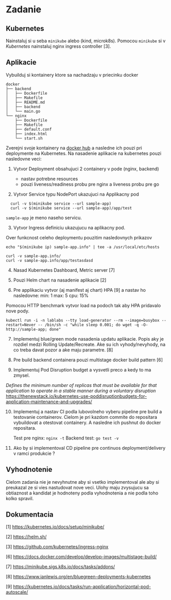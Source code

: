 # Zadanie

## Kubernetes

Nainstaluj si u seba `minikube` alebo (kind, microk8s). Pomocou `minikube` si v _Kubernetes_ nainstaluj nginx ingress controller [3].

## Aplikacie

Vybuilduj si kontainery ktore sa nachadzaju v priecinku docker

```
docker
├── backend
│   ├── Dockerfile
│   ├── Makefile
│   ├── README.md
│   ├── backend
│   └── main.go
└── nginx
    ├── Dockerfile
    ├── Makefile
    ├── default.conf
    ├── index.html
    └── start.sh
```

Zverejni svoje kontainery na [docker hub](https://hub.docker.com/) a nasledne ich pouzi pri
deploymente na Kubernetes. Na nasadenie aplikacie na kubernetes pouzi nasledovne veci:

1) Vytvor Deployment obsahujuci 2 containery v pode (nginx, backend)
    - nastav potrebne resources
    - pouzi liveness/readiness probu pre nginx a liveness probu pre go

2) Vytvor Service typu NodePort ukazujuci na Applikacny pod

  ```
    curl -v $(minikube service --url sample-app)
    curl -v $(minikube service --url sample-app)/app/test
  ```

  `sample-app` je meno naseho servicu.


3) Vytvor Ingress definiciu ukazujucu na aplikacny pod.

Over funkcnost celeho deploymentu pouzitim nasledovnych prikazov

```
echo "$(minikube ip) sample-app.info" | tee -a /usr/local/etc/hosts

curl -v sample-app.info/
curl -v sample-app.info/app/testasdasd
```

4) Nasad Kubernetes Dashboard, Metric server [7]

5) Pouzi Helm chart na nasadenie aplikacie [2]

6) Pre applikaciu vytvor (aj manifest aj chart) HPA [9] a nastav ho nasledovne:
    min: 1
    max: 5
    cpu: 15%

  Pomocou HTTP benchmark vytvor load na podoch tak aby HPA pridavalo nove pody.
  ```
  kubectl run -i -n lablabs --tty load-generator --rm --image=busybox --restart=Never -- /bin/sh -c "while sleep 0.001; do wget -q -O- http://sample-app; done"
  ```

7) Implementuj blue/green mode nasadenia updatu aplikacie. Popis aky je rozdiel medzi Rolling Update/Recreate. Ake su ich vyhody/nevyhody, na co treba davat pozor a ake maju parametre. [8]

8) Pre build backend containera pouzi multistage docker build pattern [6]

9) Implementuj Pod Disruption budget a vysvetli preco a kedy to ma zmysel.

*Defines the minimum number of replicas that must be available for that application to operate in a stable manner during a voluntary disruption*
https://thenewstack.io/kubernetes-use-poddisruptionbudgets-for-application-maintenance-and-upgrades/

10) Implementuj a nastav CI podla lubovolneho vyberu pipeline pre build a testovanie containerov.
    Cielom je pri kazdom commite do repositara vybuildovat a otestovat containery. A nasledne ich pushnut do docker repositara.

    Test pre nginx: `nginx -t`
    Backend test: `go test -v`

11) Ako by si implementoval CD pipeline pre continuos deployment/delivery v ramci produkcie ?

## Vyhodnotenie

Cielom zadania nie je nevyhnutne aby si vsetko implementoval ale aby si preukazal ze si vies
nastudovat nove veci. Ulohy maju zvysujucu sa obtiaznost a kandidat je hodnoteny podla
vyhodnotenia a nie podla toho kolko spravil.

## Dokumentacia

[1] https://kubernetes.io/docs/setup/minikube/

[2] https://helm.sh/

[3] https://github.com/kubernetes/ingress-nginx

[6] https://docs.docker.com/develop/develop-images/multistage-build/

[7] https://minikube.sigs.k8s.io/docs/tasks/addons/

[8] https://www.ianlewis.org/en/bluegreen-deployments-kubernetes

[9] https://kubernetes.io/docs/tasks/run-application/horizontal-pod-autoscale/
